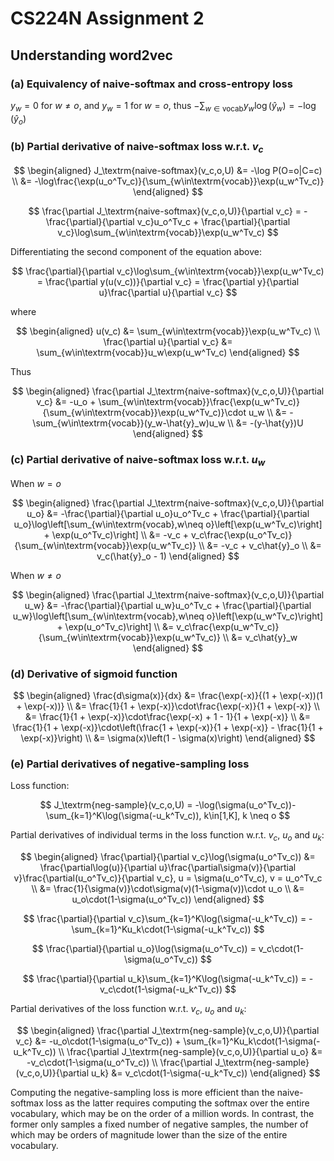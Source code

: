 # CS224N Assignment 2

## Understanding word2vec

### (a) Equivalency of naive-softmax and cross-entropy loss

$y_w = 0$ for $w \neq o$, and $y_w = 1$ for $w = o$, thus $-\sum_{w\in\textrm{vocab}}y_w\log(\hat{y}_w) = -\log(\hat{y}_o)$

### (b) Partial derivative of naive-softmax loss w.r.t. $v_c$

$$
\begin{aligned}
J_\textrm{naive-softmax}(v_c,o,U) &= -\log P(O=o|C=c) \\
&= -\log\frac{\exp(u_o^Tv_c)}{\sum_{w\in\textrm{vocab}}\exp(u_w^Tv_c)}
\end{aligned}
$$

$$
\frac{\partial J_\textrm{naive-softmax}(v_c,o,U)}{\partial v_c} = -\frac{\partial}{\partial v_c}u_o^Tv_c + \frac{\partial}{\partial v_c}\log\sum_{w\in\textrm{vocab}}\exp(u_w^Tv_c)
$$

Differentiating the second component of the equation above:

$$
\frac{\partial}{\partial v_c}\log\sum_{w\in\textrm{vocab}}\exp(u_w^Tv_c) = \frac{\partial y(u(v_c))}{\partial v_c} = \frac{\partial y}{\partial u}\frac{\partial u}{\partial v_c}
$$

where

$$
\begin{aligned}
u(v_c) &= \sum_{w\in\textrm{vocab}}\exp(u_w^Tv_c) \\
\frac{\partial u}{\partial v_c} &= \sum_{w\in\textrm{vocab}}u_w\exp(u_w^Tv_c)
\end{aligned}
$$

Thus

$$
\begin{aligned}
\frac{\partial J_\textrm{naive-softmax}(v_c,o,U)}{\partial v_c} &= -u_o + \sum_{w\in\textrm{vocab}}\frac{\exp(u_w^Tv_c)}{\sum_{w\in\textrm{vocab}}\exp(u_w^Tv_c)}\cdot u_w \\
&= -\sum_{w\in\textrm{vocab}}(y_w-\hat{y}_w)u_w \\
&= -(y-\hat{y})U
\end{aligned}
$$

### (c) Partial derivative of naive-softmax loss w.r.t. $u_w$

When $w = o$

$$
\begin{aligned}
\frac{\partial J_\textrm{naive-softmax}(v_c,o,U)}{\partial u_o} &= -\frac{\partial}{\partial u_o}u_o^Tv_c + \frac{\partial}{\partial u_o}\log\left[\sum_{w\in\textrm{vocab},w\neq o}\left[\exp(u_w^Tv_c)\right] + \exp(u_o^Tv_c)\right] \\
&= -v_c + v_c\frac{\exp(u_o^Tv_c)}{\sum_{w\in\textrm{vocab}}\exp(u_w^Tv_c)} \\
&= -v_c + v_c\hat{y}_o \\
&= v_c(\hat{y}_o - 1)
\end{aligned}
$$

When $w\neq o$

$$
\begin{aligned}
\frac{\partial J_\textrm{naive-softmax}(v_c,o,U)}{\partial u_w} &= -\frac{\partial}{\partial u_w}u_o^Tv_c + \frac{\partial}{\partial u_w}\log\left[\sum_{w\in\textrm{vocab},w\neq o}\left[\exp(u_w^Tv_c)\right] + \exp(u_o^Tv_c)\right] \\
&= v_c\frac{\exp(u_w^Tv_c)}{\sum_{w\in\textrm{vocab}}\exp(u_w^Tv_c)} \\
&= v_c\hat{y}_w
\end{aligned}
$$

### (d) Derivative of sigmoid function

$$
\begin{aligned}
\frac{d\sigma(x)}{dx} &= \frac{\exp(-x)}{(1 + \exp(-x))(1 + \exp(-x))} \\
&= \frac{1}{1 + \exp(-x)}\cdot\frac{\exp(-x)}{1 + \exp(-x)} \\
&= \frac{1}{1 + \exp(-x)}\cdot\frac{\exp(-x) + 1 - 1}{1 + \exp(-x)} \\
&= \frac{1}{1 + \exp(-x)}\cdot\left(\frac{1 + \exp(-x)}{1 + \exp(-x)} - \frac{1}{1 + \exp(-x)}\right) \\
&= \sigma(x)\left(1 - \sigma(x)\right)
\end{aligned}
$$

### (e) Partial derivatives of negative-sampling loss

Loss function:

$$
J_\textrm{neg-sample}(v_c,o,U) = -\log(\sigma(u_o^Tv_c))-\sum_{k=1}^K\log(\sigma(-u_k^Tv_c)), k\in[1,K], k \neq o
$$

Partial derivatives of individual terms in the loss function w.r.t. $v_c$, $u_o$ and $u_k$:

$$
\begin{aligned}
\frac{\partial}{\partial v_c}\log(\sigma(u_o^Tv_c)) &= \frac{\partial\log(u)}{\partial u}\frac{\partial\sigma(v)}{\partial v}\frac{\partial(u_o^Tv_c)}{\partial v_c}, u = \sigma(u_o^Tv_c), v = u_o^Tv_c \\
&= \frac{1}{\sigma(v)}\cdot\sigma(v)(1-\sigma(v))\cdot u_o \\
&= u_o\cdot(1-\sigma(u_o^Tv_c))
\end{aligned}
$$

$$
\frac{\partial}{\partial v_c}\sum_{k=1}^K\log(\sigma(-u_k^Tv_c)) = -\sum_{k=1}^Ku_k\cdot(1-\sigma(-u_k^Tv_c))
$$

$$
\frac{\partial}{\partial u_o}\log(\sigma(u_o^Tv_c)) = v_c\cdot(1-\sigma(u_o^Tv_c))
$$

$$
\frac{\partial}{\partial u_k}\sum_{k=1}^K\log(\sigma(-u_k^Tv_c)) = -v_c\cdot(1-\sigma(-u_k^Tv_c))
$$

Partial derivatives of the loss function w.r.t. $v_c$, $u_o$ and $u_k$:

$$
\begin{aligned}
\frac{\partial J_\textrm{neg-sample}(v_c,o,U)}{\partial v_c} &= -u_o\cdot(1-\sigma(u_o^Tv_c)) + \sum_{k=1}^Ku_k\cdot(1-\sigma(-u_k^Tv_c)) \\
\frac{\partial J_\textrm{neg-sample}(v_c,o,U)}{\partial u_o} &= -v_c\cdot(1-\sigma(u_o^Tv_c)) \\
\frac{\partial J_\textrm{neg-sample}(v_c,o,U)}{\partial u_k} &= v_c\cdot(1-\sigma(-u_k^Tv_c))
\end{aligned}
$$

Computing the negative-sampling loss is more efficient than the naive-softmax loss as the latter requires computing the softmax over the entire vocabulary, which may be on the order of a million words. In contrast, the former only samples a fixed number of negative samples, the number of which may be orders of magnitude lower than the size of the entire vocabulary.